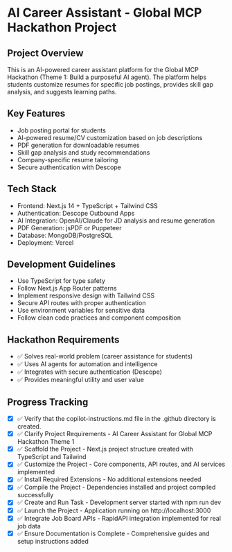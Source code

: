 # AI Career Assistant - Global MCP Hackathon Project

## Project Overview
This is an AI-powered career assistant platform for the Global MCP Hackathon (Theme 1: Build a purposeful AI agent). The platform helps students customize resumes for specific job postings, provides skill gap analysis, and suggests learning paths.

## Key Features
- Job posting portal for students
- AI-powered resume/CV customization based on job descriptions
- PDF generation for downloadable resumes
- Skill gap analysis and study recommendations
- Company-specific resume tailoring
- Secure authentication with Descope

## Tech Stack
- Frontend: Next.js 14 + TypeScript + Tailwind CSS
- Authentication: Descope Outbound Apps
- AI Integration: OpenAI/Claude for JD analysis and resume generation
- PDF Generation: jsPDF or Puppeteer
- Database: MongoDB/PostgreSQL
- Deployment: Vercel

## Development Guidelines
- Use TypeScript for type safety
- Follow Next.js App Router patterns
- Implement responsive design with Tailwind CSS
- Secure API routes with proper authentication
- Use environment variables for sensitive data
- Follow clean code practices and component composition

## Hackathon Requirements
- ✅ Solves real-world problem (career assistance for students)
- ✅ Uses AI agents for automation and intelligence
- ✅ Integrates with secure authentication (Descope)
- ✅ Provides meaningful utility and user value

## Progress Tracking
- [x] ✅ Verify that the copilot-instructions.md file in the .github directory is created.
- [x] ✅ Clarify Project Requirements - AI Career Assistant for Global MCP Hackathon Theme 1
- [x] ✅ Scaffold the Project - Next.js project structure created with TypeScript and Tailwind  
- [x] ✅ Customize the Project - Core components, API routes, and AI services implemented
- [x] ✅ Install Required Extensions - No additional extensions needed
- [x] ✅ Compile the Project - Dependencies installed and project compiled successfully
- [x] ✅ Create and Run Task - Development server started with npm run dev
- [x] ✅ Launch the Project - Application running on http://localhost:3000
- [x] ✅ Integrate Job Board APIs - RapidAPI integration implemented for real job data
- [x] ✅ Ensure Documentation is Complete - Comprehensive guides and setup instructions added
